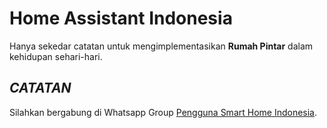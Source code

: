 # Home Assistant Indonesia

Hanya sekedar catatan untuk mengimplementasikan **Rumah Pintar** dalam kehidupan sehari-hari.

***CATATAN***
---

Silahkan bergabung di Whatsapp Group [Pengguna Smart Home Indonesia](https://chat.whatsapp.com/Cbx0HB00jvFAIhzA8qxZng).
